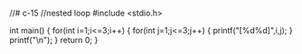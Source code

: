 //# c-15
//nested loop
#include <stdio.h>

int main()
{
    for(int i=1;i<=3;i++)
    {
        for(int j=1;j<=3;j++)
        {
            printf("[%d%d]",i,j);
        }
        printf("\n");
    }
    return 0;
}
